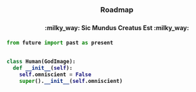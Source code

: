 <h3 align="center" color="red">Roadmap<h3>
  
<h4 align="center">:milky_way: Sic Mundus Creatus Est :milky_way:<h4>
  
```python
from future import past as present


class Human(GodImage):
  def __init__(self):
    self.omniscient = False
    super().__init__(self.omniscient)
```
